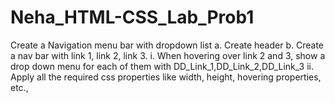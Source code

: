 # Neha_HTML-CSS_Lab_Prob1
Create a Navigation menu bar with dropdown list
a. Create header
b. Create a nav bar with link 1, link 2, link 3.
i. When hovering over link 2 and 3, show a drop down menu for each of
them with DD_Link_1,DD_Link_2,DD_Link_3
ii. Apply all the required css properties like width, height, hovering
properties, etc.,
